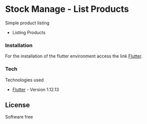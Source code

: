 # Stock Manage - List Products

Simple product listing

  - Listing Products
  
### Installation
 
For the installation of the flutter environment access the link [Flutter](https://flutter.dev/docs/get-started/install).

### Tech

Technologies used

* [Flutter](https://flutter.dev/docs/development/tools/sdk/release-notes/release-notes-1.12.13) - Version 1.12.13

License
----

Software free
